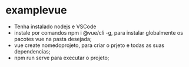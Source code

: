 # examplevue
- Tenha instalado nodejs e VSCode
- instale por comandos  npm i @vue/cli -g, para instalar globalmente os pacotes vue na pasta desejada;
- vue create nomedoprojeto, para criar o prjeto e todas as suas dependencias;
- npm run serve para executar o projeto;
